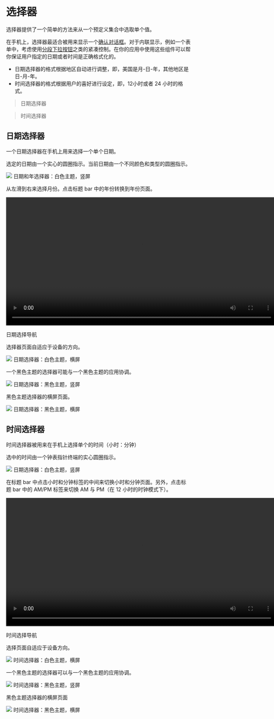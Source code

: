 # 选择器   

选择器提供了一个简单的方法来从一个预定义集合中选取单个值。

在手机上，选择器最适合被用来显示一个[确认对话框](https://www.google.com/design/spec/components/dialogs.html#dialogs-confirmation-dialogs)。对于内联显示，例如一个表单中，考虑使用[分段下拉按钮](https://www.google.com/design/spec/components/buttons.html#buttons-other-buttons)之类的紧凑控制。在你的应用中使用这些组件可以帮你保证用户指定的日期或者时间是正确格式化的。

- 日期选择器的格式根据地区自动进行调整，即，美国是月-日-年，其他地区是日-月-年。
- 时间选择器的格式根据用户的喜好进行设定，即，12小时或者 24 小时的格式。

> 日期选择器

> 时间选择器

## 日期选择器   

一个日期选择器在手机上用来选择一个单个日期。

选定的日期由一个实心的圆圈指示。当前日期由一个不同颜色和类型的圆圈指示。

![](../images/8_1.png)
日期和年选择器：白色主题，竖屏

从左滑到右来选择月份。点击标题 bar 中的年份转换到年份页面。

<video crossorigin="anonymous"  loop  controls width="740" height="350">
<source src="http://materialdesign.qiniudn.com/videos/components_pickers_date_navigation_xhdpi_004.mp4">
</video>

日期选择导航

选择器页面自适应于设备的方向。

![](../images/8_2.png)
日期选择器：白色主题，横屏

一个黑色主题的选择器可能与一个黑色主题的应用协调。

![](../images/8_3.png)
日期选择器：黑色主题，竖屏

黑色主题选择器的横屏页面。

![](../images/8_4.png)
日期选择器：黑色主题，横屏


## 时间选择器   

时间选择器被用来在手机上选择单个的时间（小时：分钟）

选中的时间由一个钟表指针终端的实心圆圈指示。

![](../images/8_5.png)
日期选择器：白色主题，竖屏

在标题 bar 中点击小时和分钟标签的中间来切换小时和分钟页面。另外，点击标题 bar 中的 AM/PM 标签来切换 AM 与 PM（在 12 小时的时钟模式下）。

<video crossorigin="anonymous"  loop  controls width="740" height="350">
<source src="http://materialdesign.qiniudn.com/videos/components_pickers_time_transition.mp4">
</video>

时间选择导航

选择页面自适应于设备方向。

![](../images/8_6.png)
时间选择器：白色主题，横屏

一个黑色主题的选择器可以与一个黑色主题的应用协调。

![](../images/8_7.png)
时间选择器：黑色主题，竖屏

黑色主题选择器的横屏页面

![](../images/8_8.png)
时间选择器：黑色主题，横屏
